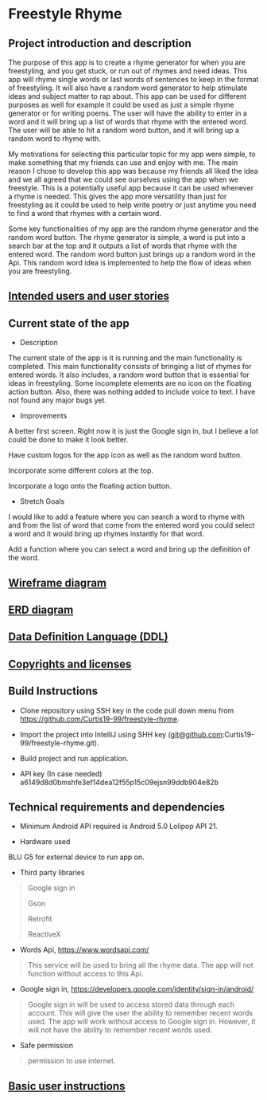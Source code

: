 # Freestyle Rhyme

## Project introduction and description
 
The purpose of this app is to create a rhyme generator for when you are freestyling, and you get stuck, or run out of rhymes and need ideas. This app will rhyme single words or last words of sentences to keep in the format of freestyling. It will also have a random word generator to help stimulate ideas and subject matter to rap about. This app can be used for different purposes as well for example it could be used as just a simple rhyme generator or for writing poems. The user will have the ability to enter in a word and it will bring up a list of words that rhyme with the entered word. The user will be able to hit a random word button, and it will bring up a random word to rhyme with.

My motivations for selecting this particular topic for my app were simple, to make something that my friends can use and enjoy with me. The main reason I chose to develop this app was because my friends all liked the idea and we all agreed that we could see ourselves using the app when we freestyle. This is a potentially useful app because it can be used whenever a rhyme is needed. This gives the app more versatility than just for freestyling as it could be used to help write poetry or just anytime you need to find a word that rhymes with a certain word.

Some key functionalities of my app are the random rhyme generator and the random word button. The rhyme generator is simple, a word is put into a search bar at the top and it outputs a list of words that rhyme with the entered word. The random word button just brings up a random word in the Api. This random word idea is implemented to help the flow of ideas when you are freestyling.

## [Intended users and user stories](user-stories.md)

## Current state of the app

* Description

The current state of the app is it is running and the main functionality is completed. This main functionality consists of bringing a list of rhymes for entered words. It also includes, a random word button that is essential for ideas in freestyling. Some incomplete elements are no icon on the floating action button. Also, there was nothing added to include voice to text. I have not found any major bugs yet. 

* Improvements

A better first screen. Right now it is just the Google sign in, but I believe a lot could be done to make it look better.

Have custom logos for the app icon as well as the random word button. 

Incorporate some different colors at the top.

Incorporate a logo onto the floating action button.

* Stretch Goals

I would like to add a feature where you can search a word to rhyme with and from the list of word that come from the entered word you could select a word and it would bring up rhymes instantly for that word.

Add a function where you can select a word and bring up the definition of the word.

## [Wireframe diagram](wireframe.md)

## [ERD diagram](erd.md)

## [Data Definition Language (DDL)](ddl.md)

## [Copyrights and licenses](copyrightAndLicenses.md)

## Build Instructions 

* Clone repository using SSH key in the code pull down menu from https://github.com/Curtis19-99/freestyle-rhyme.

* Import the project into IntelliJ using SHH key (git@github.com:Curtis19-99/freestyle-rhyme.git).

* Build project and run application.

* API key (In case needed) a6149d8d0bmshfe3ef14dea12f55p15c09ejsn99ddb904e82b

## Technical requirements and dependencies

* Minimum Android API required is Android 5.0 Lolipop API 21.

* Hardware used

BLU G5 for external device to run app on.

* Third party libraries
> Google sign in
>
> Gson
>
> Retrofit
>
>ReactiveX

* Words Api, https://www.wordsapi.com/
> This service will be used to bring all the rhyme data. The app will not function without access to this Api.

* Google sign in, https://developers.google.com/identity/sign-in/android/
> Google sign in will be used to access stored data through each account. This will give the user the ability to remember recent words used. The app will work without access to Google sign in. However, it will not have the ability to remember recent words used.

* Safe permission 

> permission to use internet.

## [Basic user instructions](userInstructions.md)
